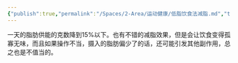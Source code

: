 ```yaml
---
{"publish":true,"permalink":"/Spaces/2-Area/运动健康/低脂饮食法减脂.md","title":"低脂饮食法减脂","created":"2022-11-24","modified":"2023-03-14","cssclasses":""}
---
```



一天的脂肪供能的克数降到15%以下。也有不错的减脂效果，但是会让饮食变得孤寡无味，而且如果操作不当，摄入的脂肪偏少了的话，还可能引发其他副作用，总之也是不值当的。